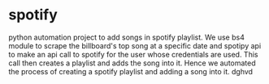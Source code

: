 # spotify
python automation project to add songs in spotify playlist.
We use bs4 module to scrape the billboard's top song at a specific date and spotipy api to make an api call to spotify for the user whose credentials are used. This call then creates a playlist and adds the song into it.
Hence we automated the process of creating a spotify playlist and adding a song into it.
dghvd
